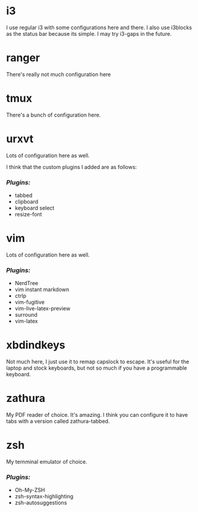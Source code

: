 # i3
I use regular i3 with some configurations here and there.
I also use i3blocks as the status bar because its simple.
I may try i3-gaps in the future.

# ranger
There's really not much configuration here

# tmux
There's a bunch of configuration here.

# urxvt
Lots of configuration here as well.

I think that the custom plugins I added are as follows: 

### _Plugins:_
- tabbed
- clipboard
- keyboard select
- resize-font

# vim
Lots of configuration here as well.

### _Plugins:_
- NerdTree
- vim instant markdown
- ctrlp
- vim-fugitive
- vim-live-latex-preview
- surround
- vim-latex

# xbdindkeys
Not much here, I just use it to remap capslock to escape.
It's useful for the laptop and stock keyboards, but not so much if you have a programmable  keyboard.

# zathura
My PDF reader of choice. It's amazing.
I think you can configure it to have tabs with a version called zathura-tabbed.

# zsh
My ternminal emulator of choice.

### _Plugins:_
- Oh-My-ZSH 
- zsh-syntax-highlighting
- zsh-autosuggestions

